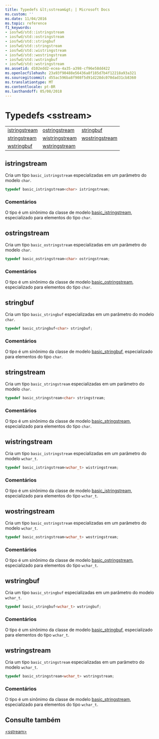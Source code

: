 ```yaml
---
title: Typedefs &lt;sstream&gt; | Microsoft Docs
ms.custom: ''
ms.date: 11/04/2016
ms.topic: reference
f1_keywords:
- iosfwd/std::istringstream
- iosfwd/std::ostringstream
- iosfwd/std::stringbuf
- iosfwd/std::stringstream
- iosfwd/std::wistringstream
- iosfwd/std::wostringstream
- iosfwd/std::wstringbuf
- iosfwd/std::wstringstream
ms.assetid: d102edd2-ecea-4a35-a398-cf96e58dd422
ms.openlocfilehash: 23a93f90488e56436a8f185d7b4f12218a93a321
ms.sourcegitcommit: d55ac596ba8f908f5d91d228dc070dad31cb8360
ms.translationtype: MT
ms.contentlocale: pt-BR
ms.lasthandoff: 05/08/2018
---
```

# <a name="ltsstreamgt-typedefs"></a>Typedefs &lt;sstream&gt;

||||
|-|-|-|
|[istringstream](#istringstream)|[ostringstream](#ostringstream)|[stringbuf](#stringbuf)|
|[stringstream](#stringstream)|[wistringstream](#wistringstream)|[wostringstream](#wostringstream)|
|[wstringbuf](#wstringbuf)|[wstringstream](#wstringstream)|

## <a name="istringstream"></a>  istringstream

Cria um tipo `basic_istringstream` especializadas em um parâmetro do modelo `char`.

```cpp
typedef basic_istringstream<char> istringstream;
```

### <a name="remarks"></a>Comentários

O tipo é um sinônimo da classe de modelo [basic_istringstream](../standard-library/basic-istringstream-class.md), especializado para elementos do tipo `char`.

## <a name="ostringstream"></a>  ostringstream

Cria um tipo `basic_ostringstream` especializadas em um parâmetro do modelo `char`.

```cpp
typedef basic_ostringstream<char> ostringstream;
```

### <a name="remarks"></a>Comentários

O tipo é um sinônimo da classe de modelo [basic_ostringstream](../standard-library/basic-ostringstream-class.md), especializado para elementos do tipo `char`.

## <a name="stringbuf"></a>  stringbuf

Cria um tipo `basic_stringbuf` especializadas em um parâmetro do modelo `char`.

```cpp
typedef basic_stringbuf<char> stringbuf;
```

### <a name="remarks"></a>Comentários

O tipo é um sinônimo da classe de modelo [basic_stringbuf](../standard-library/basic-stringbuf-class.md), especializado para elementos do tipo `char`.

## <a name="stringstream"></a>  stringstream

Cria um tipo `basic_stringstream` especializadas em um parâmetro do modelo `char`.

```cpp
typedef basic_stringstream<char> stringstream;
```

### <a name="remarks"></a>Comentários

O tipo é um sinônimo da classe de modelo [basic_stringstream](../standard-library/basic-stringstream-class.md), especializado para elementos do tipo `char`.

## <a name="wistringstream"></a>  wistringstream

Cria um tipo `basic_istringstream` especializadas em um parâmetro do modelo `wchar_t`.

```cpp
typedef basic_istringstream<wchar_t> wistringstream;
```

### <a name="remarks"></a>Comentários

O tipo é um sinônimo da classe de modelo [basic_istringstream](../standard-library/basic-istringstream-class.md), especializado para elementos do tipo `wchar_t`.

## <a name="wostringstream"></a>  wostringstream

Cria um tipo `basic_ostringstream` especializadas em um parâmetro do modelo `wchar_t`.

```cpp
typedef basic_ostringstream<wchar_t> wostringstream;
```

### <a name="remarks"></a>Comentários

O tipo é um sinônimo da classe de modelo [basic_ostringstream](../standard-library/basic-ostringstream-class.md), especializado para elementos do tipo `wchar_t`.

## <a name="wstringbuf"></a>  wstringbuf

Cria um tipo `basic_stringbuf` especializadas em um parâmetro do modelo `wchar_t`.

```cpp
typedef basic_stringbuf<wchar_t> wstringbuf;
```

### <a name="remarks"></a>Comentários

O tipo é um sinônimo da classe de modelo [basic_stringbuf](../standard-library/basic-stringbuf-class.md), especializado para elementos do tipo `wchar_t`.

## <a name="wstringstream"></a>  wstringstream

Cria um tipo `basic_stringstream` especializadas em um parâmetro do modelo `wchar_t`.

```cpp
typedef basic_stringstream<wchar_t> wstringstream;
```

### <a name="remarks"></a>Comentários

O tipo é um sinônimo da classe de modelo [basic_stringstream](../standard-library/basic-stringstream-class.md), especializado para elementos do tipo `wchar_t`.

## <a name="see-also"></a>Consulte também

[\<sstream>](../standard-library/sstream.md)<br/>
